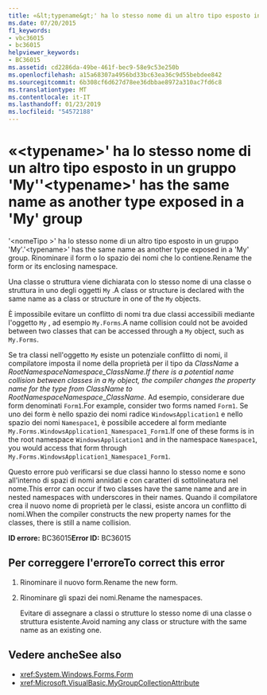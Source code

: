 ```yaml
---
title: «&lt;typename&gt;' ha lo stesso nome di un altro tipo esposto in un gruppo 'My'
ms.date: 07/20/2015
f1_keywords:
- vbc36015
- bc36015
helpviewer_keywords:
- BC36015
ms.assetid: cd2286da-49be-461f-bec9-58e9c53e250b
ms.openlocfilehash: a15a68307a4956bd33bc63ea36c9d55bebdee842
ms.sourcegitcommit: 6b308cf6d627d78ee36dbbae8972a310ac7fd6c8
ms.translationtype: MT
ms.contentlocale: it-IT
ms.lasthandoff: 01/23/2019
ms.locfileid: "54572188"
---
```

# <a name="lttypenamegt-has-the-same-name-as-another-type-exposed-in-a-my-group"></a><span data-ttu-id="cb7ec-102">«&lt;typename&gt;' ha lo stesso nome di un altro tipo esposto in un gruppo 'My'</span><span class="sxs-lookup"><span data-stu-id="cb7ec-102">'&lt;typename&gt;' has the same name as another type exposed in a 'My' group</span></span>
<span data-ttu-id="cb7ec-103">'\<nomeTipo >' ha lo stesso nome di un altro tipo esposto in un gruppo 'My'.</span><span class="sxs-lookup"><span data-stu-id="cb7ec-103">'\<typename>' has the same name as another type exposed in a 'My' group.</span></span> <span data-ttu-id="cb7ec-104">Rinominare il form o lo spazio dei nomi che lo contiene.</span><span class="sxs-lookup"><span data-stu-id="cb7ec-104">Rename the form or its enclosing namespace.</span></span>  
  
 <span data-ttu-id="cb7ec-105">Una classe o struttura viene dichiarata con lo stesso nome di una classe o struttura in uno degli oggetti `My` .</span><span class="sxs-lookup"><span data-stu-id="cb7ec-105">A class or structure is declared with the same name as a class or structure in one of the `My` objects.</span></span>  
  
 <span data-ttu-id="cb7ec-106">È impossibile evitare un conflitto di nomi tra due classi accessibili mediante l'oggetto `My` , ad esempio `My.Forms`.</span><span class="sxs-lookup"><span data-stu-id="cb7ec-106">A name collision could not be avoided between two classes that can be accessed through a `My` object, such as `My.Forms`.</span></span>  
  
 <span data-ttu-id="cb7ec-107">Se tra classi nell'oggetto `My` esiste un potenziale conflitto di nomi, il compilatore imposta il nome della proprietà per il tipo da *ClassName* a *RootNamespace*_*Namespace*\_*ClassName*.</span><span class="sxs-lookup"><span data-stu-id="cb7ec-107">If there is a potential name collision between classes in a `My` object, the compiler changes the property name for the type from *ClassName* to *RootNamespace*_*Namespace*\_*ClassName*.</span></span> <span data-ttu-id="cb7ec-108">Ad esempio, considerare due form denominati `Form1`.</span><span class="sxs-lookup"><span data-stu-id="cb7ec-108">For example, consider two forms named `Form1`.</span></span> <span data-ttu-id="cb7ec-109">Se uno dei form è nello spazio dei nomi radice `WindowsApplication1` e nello spazio dei nomi `Namespace1`, è possibile accedere al form mediante `My.Forms.WindowsApplication1_Namespace1_Form1`.</span><span class="sxs-lookup"><span data-stu-id="cb7ec-109">If one of these forms is in the root namespace `WindowsApplication1` and in the namespace `Namespace1`, you would access that form through `My.Forms.WindowsApplication1_Namespace1_Form1`.</span></span>  
  
 <span data-ttu-id="cb7ec-110">Questo errore può verificarsi se due classi hanno lo stesso nome e sono all'interno di spazi di nomi annidati e con caratteri di sottolineatura nel nome.</span><span class="sxs-lookup"><span data-stu-id="cb7ec-110">This error can occur if two classes have the same name and are in nested namespaces with underscores in their names.</span></span> <span data-ttu-id="cb7ec-111">Quando il compilatore crea il nuovo nome di proprietà per le classi, esiste ancora un conflitto di nomi.</span><span class="sxs-lookup"><span data-stu-id="cb7ec-111">When the compiler constructs the new property names for the classes, there is still a name collision.</span></span>  
  
 <span data-ttu-id="cb7ec-112">**ID errore:** BC36015</span><span class="sxs-lookup"><span data-stu-id="cb7ec-112">**Error ID:** BC36015</span></span>  
  
## <a name="to-correct-this-error"></a><span data-ttu-id="cb7ec-113">Per correggere l'errore</span><span class="sxs-lookup"><span data-stu-id="cb7ec-113">To correct this error</span></span>  
  
1.  <span data-ttu-id="cb7ec-114">Rinominare il nuovo form.</span><span class="sxs-lookup"><span data-stu-id="cb7ec-114">Rename the new form.</span></span>  
  
2.  <span data-ttu-id="cb7ec-115">Rinominare gli spazi dei nomi.</span><span class="sxs-lookup"><span data-stu-id="cb7ec-115">Rename the namespaces.</span></span>  
  
     <span data-ttu-id="cb7ec-116">Evitare di assegnare a classi o strutture lo stesso nome di una classe o struttura esistente.</span><span class="sxs-lookup"><span data-stu-id="cb7ec-116">Avoid naming any class or structure with the same name as an existing one.</span></span>  
  
## <a name="see-also"></a><span data-ttu-id="cb7ec-117">Vedere anche</span><span class="sxs-lookup"><span data-stu-id="cb7ec-117">See also</span></span>
- <xref:System.Windows.Forms.Form>
- <xref:Microsoft.VisualBasic.MyGroupCollectionAttribute>

